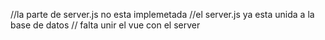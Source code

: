 //la parte de server.js no esta implemetada
//el server.js ya esta unida a la base de datos 
// falta unir el vue con el server
